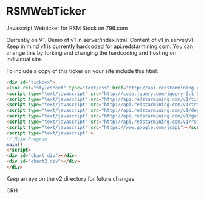 RSMWebTicker
============

Javascript Webticker for RSM Stock on 796.com

Currently on V1. Demo of v1 in server/index.html. Content of v1 in server/v1.
Keep in mind v1 is currently hardcoded for api.redstarmining.com. You can change this by forking and changing the hardcoding and hosting on individual site.

To include a copy of this ticker on your site include this html:
  ```html
  <div id="tickbox">
  <link rel="stylesheet" type="text/css" href="http://api.redstarmining.com/v1/rsmwebticker.css">
  <script type="text/javascript" src="http://code.jquery.com/jquery-2.1.0.js" ></script>
  <script type="text/javascript" src="http://api.redstarmining.com/v1/ticker.js"></script>
  <script type="text/javascript" src="http://api.redstarmining.com/v1/trades.js"></script>
  <script type="text/javascript" src="http://api.redstarmining.com/v1/depth.js"></script>
  <script type="text/javascript" src="http://api.redstarmining.com/v1/getbyday.js"></script>
  <script type="text/javascript" src="http://api.redstarmining.com/v1/rsmwebticker.js"></script>
  <script type="text/javascript" src="https://www.google.com/jsapi"></script>
  <script type="text/javascript" >
  // Main Program
  main();
  </script>
  <div id="chart_div"></div>
  <div id="chart2_div"></div>
  </div>
  ```
  
Keep an eye on the v2 directory for future changes.

CRH
